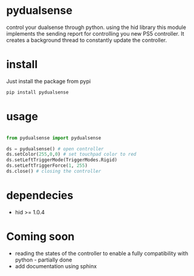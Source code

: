 # pydualsense
control your dualsense through python. using the hid library this module implements the sending report for controlling you new PS5 controller. It creates a background thread to constantly update the controller.

# install

Just install the package from pypi

```bash
pip install pydualsense
```
# usage

```python

from pydualsense import pydualsense

ds = pydualsense() # open controller
ds.setColor(255,0,0) # set touchpad color to red
ds.setLeftTriggerMode(TriggerModes.Rigid)
ds.setLeftTriggerForce(1, 255)
ds.close() # closing the controller
```
# dependecies

- hid >= 1.0.4
# Coming soon

- reading the states of the controller to enable a fully compatibility with python - partially done
- add documentation using sphinx